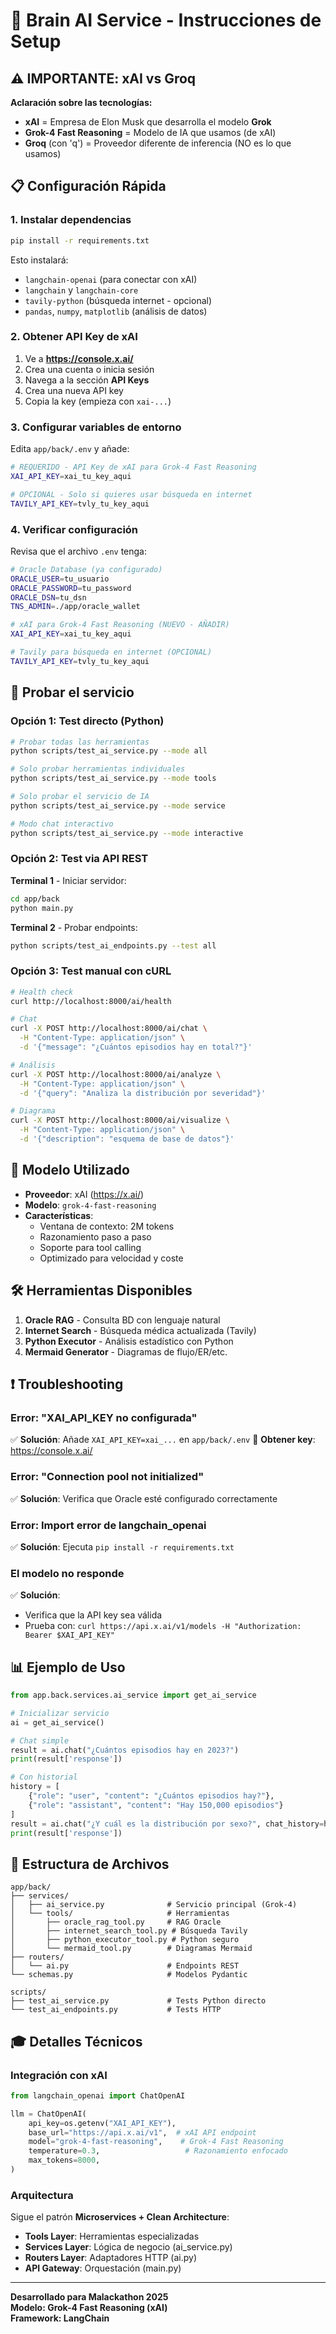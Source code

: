 # 🚀 Brain AI Service - Instrucciones de Setup

## ⚠️ IMPORTANTE: xAI vs Groq

**Aclaración sobre las tecnologías:**

- **xAI** = Empresa de Elon Musk que desarrolla el modelo **Grok**
- **Grok-4 Fast Reasoning** = Modelo de IA que usamos (de xAI)
- **Groq** (con 'q') = Proveedor diferente de inferencia (NO es lo que usamos)

## 📋 Configuración Rápida

### 1. Instalar dependencias

```bash
pip install -r requirements.txt
```

Esto instalará:
- `langchain-openai` (para conectar con xAI)
- `langchain` y `langchain-core`
- `tavily-python` (búsqueda internet - opcional)
- `pandas`, `numpy`, `matplotlib` (análisis de datos)

### 2. Obtener API Key de xAI

1. Ve a **https://console.x.ai/**
2. Crea una cuenta o inicia sesión
3. Navega a la sección **API Keys**
4. Crea una nueva API key
5. Copia la key (empieza con `xai-...`)

### 3. Configurar variables de entorno

Edita `app/back/.env` y añade:

```bash
# REQUERIDO - API Key de xAI para Grok-4 Fast Reasoning
XAI_API_KEY=xai_tu_key_aqui

# OPCIONAL - Solo si quieres usar búsqueda en internet
TAVILY_API_KEY=tvly_tu_key_aqui
```

### 4. Verificar configuración

Revisa que el archivo `.env` tenga:

```bash
# Oracle Database (ya configurado)
ORACLE_USER=tu_usuario
ORACLE_PASSWORD=tu_password
ORACLE_DSN=tu_dsn
TNS_ADMIN=./app/oracle_wallet

# xAI para Grok-4 Fast Reasoning (NUEVO - AÑADIR)
XAI_API_KEY=xai_tu_key_aqui

# Tavily para búsqueda en internet (OPCIONAL)
TAVILY_API_KEY=tvly_tu_key_aqui
```

## 🧪 Probar el servicio

### Opción 1: Test directo (Python)

```bash
# Probar todas las herramientas
python scripts/test_ai_service.py --mode all

# Solo probar herramientas individuales
python scripts/test_ai_service.py --mode tools

# Solo probar el servicio de IA
python scripts/test_ai_service.py --mode service

# Modo chat interactivo
python scripts/test_ai_service.py --mode interactive
```

### Opción 2: Test via API REST

**Terminal 1** - Iniciar servidor:
```bash
cd app/back
python main.py
```

**Terminal 2** - Probar endpoints:
```bash
python scripts/test_ai_endpoints.py --test all
```

### Opción 3: Test manual con cURL

```bash
# Health check
curl http://localhost:8000/ai/health

# Chat
curl -X POST http://localhost:8000/ai/chat \
  -H "Content-Type: application/json" \
  -d '{"message": "¿Cuántos episodios hay en total?"}'

# Análisis
curl -X POST http://localhost:8000/ai/analyze \
  -H "Content-Type: application/json" \
  -d '{"query": "Analiza la distribución por severidad"}'

# Diagrama
curl -X POST http://localhost:8000/ai/visualize \
  -H "Content-Type: application/json" \
  -d '{"description": "esquema de base de datos"}'
```

## 🎯 Modelo Utilizado

- **Proveedor**: xAI (https://x.ai/)
- **Modelo**: `grok-4-fast-reasoning`
- **Características**:
  - Ventana de contexto: 2M tokens
  - Razonamiento paso a paso
  - Soporte para tool calling
  - Optimizado para velocidad y coste

## 🛠️ Herramientas Disponibles

1. **Oracle RAG** - Consulta BD con lenguaje natural
2. **Internet Search** - Búsqueda médica actualizada (Tavily)
3. **Python Executor** - Análisis estadístico con Python
4. **Mermaid Generator** - Diagramas de flujo/ER/etc.

## ❗ Troubleshooting

### Error: "XAI_API_KEY no configurada"
✅ **Solución**: Añade `XAI_API_KEY=xai_...` en `app/back/.env`
📍 **Obtener key**: https://console.x.ai/

### Error: "Connection pool not initialized"
✅ **Solución**: Verifica que Oracle esté configurado correctamente

### Error: Import error de langchain_openai
✅ **Solución**: Ejecuta `pip install -r requirements.txt`

### El modelo no responde
✅ **Solución**: 
- Verifica que la API key sea válida
- Prueba con: `curl https://api.x.ai/v1/models -H "Authorization: Bearer $XAI_API_KEY"`

## 📊 Ejemplo de Uso

```python
from app.back.services.ai_service import get_ai_service

# Inicializar servicio
ai = get_ai_service()

# Chat simple
result = ai.chat("¿Cuántos episodios hay en 2023?")
print(result['response'])

# Con historial
history = [
    {"role": "user", "content": "¿Cuántos episodios hay?"},
    {"role": "assistant", "content": "Hay 150,000 episodios"}
]
result = ai.chat("¿Y cuál es la distribución por sexo?", chat_history=history)
print(result['response'])
```

## 📁 Estructura de Archivos

```
app/back/
├── services/
│   ├── ai_service.py              # Servicio principal (Grok-4)
│   └── tools/                     # Herramientas
│       ├── oracle_rag_tool.py     # RAG Oracle
│       ├── internet_search_tool.py # Búsqueda Tavily
│       ├── python_executor_tool.py # Python seguro
│       └── mermaid_tool.py        # Diagramas Mermaid
├── routers/
│   └── ai.py                      # Endpoints REST
└── schemas.py                     # Modelos Pydantic

scripts/
├── test_ai_service.py             # Tests Python directo
└── test_ai_endpoints.py           # Tests HTTP
```

## 🎓 Detalles Técnicos

### Integración con xAI

```python
from langchain_openai import ChatOpenAI

llm = ChatOpenAI(
    api_key=os.getenv("XAI_API_KEY"),
    base_url="https://api.x.ai/v1",  # xAI API endpoint
    model="grok-4-fast-reasoning",    # Grok-4 Fast Reasoning
    temperature=0.3,                   # Razonamiento enfocado
    max_tokens=8000,
)
```

### Arquitectura

Sigue el patrón **Microservices + Clean Architecture**:
- **Tools Layer**: Herramientas especializadas
- **Services Layer**: Lógica de negocio (ai_service.py)
- **Routers Layer**: Adaptadores HTTP (ai.py)
- **API Gateway**: Orquestación (main.py)

---

**Desarrollado para Malackathon 2025**  
**Modelo: Grok-4 Fast Reasoning (xAI)**  
**Framework: LangChain**


